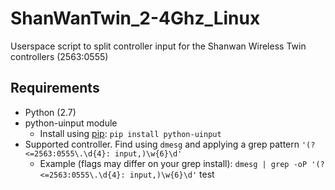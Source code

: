 # ShanWanTwin_2-4Ghz_Linux
Userspace script to split controller input for the Shanwan Wireless Twin controllers (2563:0555)


## Requirements
- Python (2.7)
- python-uinput module
  - Install using [pip](https://pip.pypa.io/en/stable/installing/#id7): `pip install python-uinput`
- Supported controller. Find using `dmesg` and applying a grep pattern `'(?<=2563:0555\.\d{4}: input,)\w{6}\d'`
   - Example (flags may differ on your grep install): `dmesg | grep -oP '(?<=2563:0555\.\d{4}: input,)\w{6}\d'`
test
